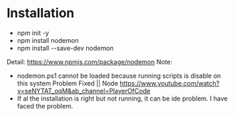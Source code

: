 # Installation
- npm init -y 
- npm install nodemon 
- npm install --save-dev nodemon 

Detail: https://www.npmjs.com/package/nodemon
 Note: 




- nodemon.ps1 cannot be loaded because running scripts is disable on this system Problem Fixed || Node
https://www.youtube.com/watch?v=seNYTAT_oqM&ab_channel=PlayerOfCode
- If al the installation is right but not running, it can be ide problem. I have faced the problem. 
